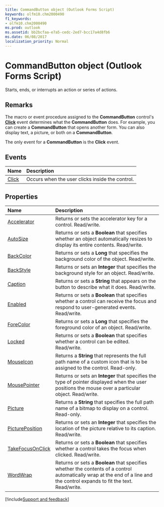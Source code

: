 ```yaml
---
title: CommandButton object (Outlook Forms Script)
keywords: olfm10.chm2000490
f1_keywords:
- olfm10.chm2000490
ms.prod: outlook
ms.assetid: bb2bcfaa-e7a5-cedc-2ed7-bcc17a4d8fb6
ms.date: 06/08/2017
localization_priority: Normal
---
```



# CommandButton object (Outlook Forms Script)

Starts, ends, or interrupts an action or series of actions.


## Remarks

The macro or event procedure assigned to the **CommandButton** control's **[Click](Outlook.commandbutton.click.md)** event determines what the **CommandButton** does. For example, you can create a **CommandButton** that opens another form. You can also display text, a picture, or both on a **CommandButton**.

The only event for a **CommandButton** is the **Click** event.

## Events

|Name|Description|
|:-----|:-----|
| [Click](Outlook.commandbutton.click.md)|Occurs when the user clicks inside the control.|


## Properties

|Name|Description|
|:-----|:-----|
| [Accelerator](Outlook.commandbutton.accelerator.md)|Returns or sets the accelerator key for a control. Read/write.|
| [AutoSize](Outlook.commandbutton.autosize.md)|Returns or sets a **Boolean** that specifies whether an object automatically resizes to display its entire contents. Read/write.|
| [BackColor](Outlook.commandbutton.backcolor.md)|Returns or sets a **Long** that specifies the background color of the object. Read/write.|
| [BackStyle](Outlook.commandbutton.backstyle.md)|Returns or sets an **Integer** that specifies the background style for an object. Read/write.|
| [Caption](Outlook.commandbutton.caption.md)|Returns or sets a **String** that appears on the button to describe what it does. Read/write.|
| [Enabled](Outlook.commandbutton.enabled.md)|Returns or sets a **Boolean** that specifies whether a control can receive the focus and respond to user-generated events. Read/write.|
| [ForeColor](Outlook.commandbutton.forecolor.md)|Returns or sets a **Long** that specifies the foreground color of an object. Read/write.|
| [Locked](Outlook.commandbutton.locked.md)|Returns or sets a **Boolean** that specifies whether a control can be edited. Read/write.|
| [MouseIcon](Outlook.commandbutton.mouseicon.md)|Returns a **String** that represents the full path name of a custom icon that is to be assigned to the control. Read-only.|
| [MousePointer](Outlook.commandbutton.mousepointer.md)|Returns or sets an **Integer** that specifies the type of pointer displayed when the user positions the mouse over a particular object. Read/write.|
| [Picture](Outlook.commandbutton.picture.md)|Returns a **String** that specifies the full path name of a bitmap to display on a control. Read-only.|
| [PicturePosition](Outlook.commandbutton.pictureposition.md)|Returns or sets an **Integer** that specifies the location of the picture relative to its caption. Read/write.|
| [TakeFocusOnClick](Outlook.commandbutton.takefocusonclick.md)|Returns or sets a **Boolean** that specifies whether a control takes the focus when clicked. Read/write.|
| [WordWrap](Outlook.commandbutton.wordwrap.md)|Returns or sets a **Boolean** that specifies whether the contents of a control automatically wrap at the end of a line and the control expands to fit the text. Read/write.|





[!include[Support and feedback](~/includes/feedback-boilerplate.md)]